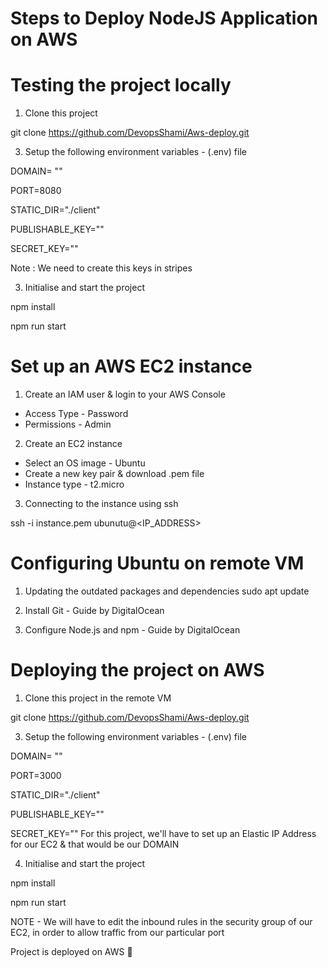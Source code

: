 # Steps to Deploy NodeJS Application on AWS # 
 
 # Testing the project locally 
 
1. Clone this project

git clone https://github.com/DevopsShami/Aws-deploy.git

3. Setup the following environment variables - (.env) file

DOMAIN= ""

PORT=8080

STATIC_DIR="./client"

PUBLISHABLE_KEY=""

SECRET_KEY=""

Note : We need to create this keys in stripes

3. Initialise and start the project
   
npm install

npm run start

# Set up an AWS EC2 instance

1. Create an IAM user & login to your AWS Console
 * Access Type - Password
 *  Permissions - Admin
2. Create an EC2 instance
 * Select an OS image - Ubuntu
 * Create a new key pair & download .pem file
 * Instance type - t2.micro

3. Connecting to the instance using ssh
   
ssh -i instance.pem ubunutu@<IP_ADDRESS>

# Configuring Ubuntu on remote VM 

1. Updating the outdated packages and dependencies
sudo apt update

2. Install Git - Guide by DigitalOcean
   
3. Configure Node.js and npm - Guide by DigitalOcean

# Deploying the project on AWS
1. Clone this project in the remote VM
   
git clone https://github.com/DevopsShami/Aws-deploy.git

3. Setup the following environment variables - (.env) file

DOMAIN= ""

PORT=3000

STATIC_DIR="./client"

PUBLISHABLE_KEY=""

SECRET_KEY=""
For this project, we'll have to set up an Elastic IP Address for our EC2 & that would be our DOMAIN

4. Initialise and start the project

npm install

npm run start

NOTE - We will have to edit the inbound rules in the security group of our EC2, in order to allow traffic from our particular port

Project is deployed on AWS 🎉
